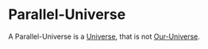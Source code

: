 # Parallel-Universe

A Parallel-Universe is a [Universe](10000027.md), that is not [Our-Universe](10000074.md).
